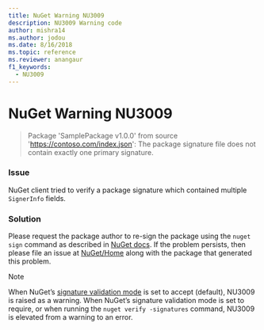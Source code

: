 ```yaml
---
title: NuGet Warning NU3009
description: NU3009 Warning code
author: mishra14
ms.author: jodou
ms.date: 8/16/2018
ms.topic: reference
ms.reviewer: anangaur
f1_keywords: 
  - NU3009
---
```


# NuGet Warning NU3009

> Package 'SamplePackage v1.0.0' from source 'https://contoso.com/index.json': The package signature file does not contain exactly one primary signature.

### Issue

NuGet client tried to verify a package signature which contained multiple `SignerInfo` fields.


### Solution

Please request the package author to re-sign the package using the `nuget sign` command as described in [NuGet docs](../../create-packages/sign-a-package.md). If the problem persists, then please file an issue at [NuGet/Home](https://github.com/NuGet/Home/issues) along with the package that generated this problem.


> [!Note]
> When NuGet’s [signature validation mode](../../consume-packages/installing-signed-packages.md#configure-package-signature-requirements) is set to accept (default), NU3009 is raised as a warning. 
> When NuGet’s signature validation mode is set to require, or when running the `nuget verify -signatures` command, NU3009 is elevated from a warning to an error. 

